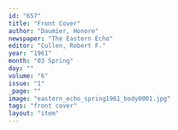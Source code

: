 ```yaml
---
id: "657"
title: "Front Cover"
author: "Daumier, Honore"
newspaper: "The Eastern Echo"
editor: "Cullen, Robert F."
year: "1961"
month: "03 Spring"
day: ""
volume: "6"
issue: "1"
_page: ""
image: "eastern_echo_spring1961_body0001.jpg"
tags: "front cover"
layout: "item"
---
```


